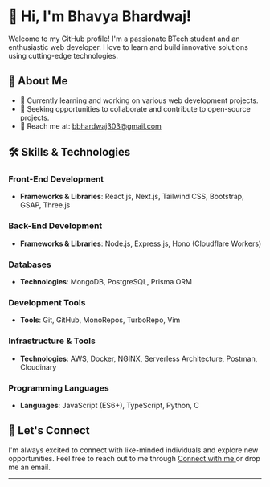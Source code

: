 # 👋 Hi, I'm Bhavya Bhardwaj!

Welcome to my GitHub profile! I'm a passionate BTech student and an enthusiastic web developer. I love to learn and build innovative solutions using cutting-edge technologies. 

## 🚀 About Me
- 🌱 Currently learning and working on various web development projects.
- 💼 Seeking opportunities to collaborate and contribute to open-source projects.
- 📧 Reach me at: [bbhardwaj303@gmail.com](mailto:bbhardwaj303@gmail.com)

## 🛠️ Skills & Technologies

### Front-End Development
- **Frameworks & Libraries**: React.js, Next.js, Tailwind CSS, Bootstrap, GSAP, Three.js

### Back-End Development
- **Frameworks & Libraries**: Node.js, Express.js, Hono (Cloudflare Workers)

### Databases
- **Technologies**: MongoDB, PostgreSQL, Prisma ORM

### Development Tools
- **Tools**: Git, GitHub, MonoRepos, TurboRepo, Vim

### Infrastructure & Tools
- **Technologies**: AWS, Docker, NGINX, Serverless Architecture, Postman, Cloudinary

### Programming Languages
- **Languages**: JavaScript (ES6+), TypeScript, Python, C

## 💬 Let's Connect
I'm always excited to connect with like-minded individuals and explore new opportunities. Feel free to reach out to me through [Connect with me ](https://linktr.ee/bhavyabhardwaj) or drop me an email.

---

<!---
Bhavyabhardwaj/Bhavyabhardwaj is a ✨ special ✨ repository because its `README.md` (this file) appears on your GitHub profile.
You can click the Preview link to take a look at your changes.
--->
